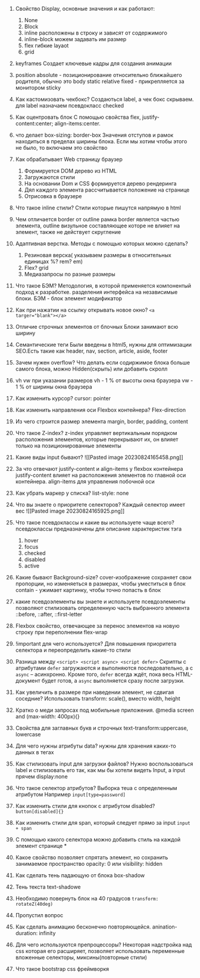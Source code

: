 1. Свойство Display, основные значения и как работают:
	1. None
	2. Block
	3. inline расположены в строку и зависят от содержимого
	4. inline-block можем задавать им размер
	5. flex гибкие layaot
	6. grid
2. keyframes
	Создает ключевые кадры для создания анимации
	
3. position
	absolute - позиционирование относительно ближайшего родителя, обычно это body
	static
	relative
	fixed - прикрепляется за монитором
	sticky
4. Как кастомизовать чекбокс?
	Создаються label, а чек бокс скрываем. для label назначаем псевдокласс checked
5. Как оцентровать блок
	С помощью свойства flex, justify-content:center; align-items:center.
6. что делает box-sizing: border-box
	Значения отступов и рамок находиться в пределах ширины блока. Если мы хотим чтобы этого не было, то включаем это свойство
7. Как обрабатывает Web страницу браузер
	1. Формируется DOM дерево из HTML
	2. Загружаются стили
	3. На основании Dom и CSS формируется дерево рендеринга
	4. Дял каждого элемента рассчитывается положение на странице
	5. Отрисовка в браузере
8. Что такое inline стили?
	Стили которые пишутся напрямую в html
9. Чем отличается border от outline
	рамка border является частью элемента, outline визульное составляющее которе не влияет на элемент, также не действует скругление
10. Адаптивная верстка. Методы с помощью которых можно сделать?
	1. Резиновая верска( указываем размеры в относительных единицах %? rem? em)
	2. Flex? grid
	3. Медиазапросы по разные размеры
11. Что такое БЭМ?
		Методология, в которой применяется компонентый подход к разработке. разделения интерфейса  на независимые блоки. БЭМ - блок элемент модификатор
12. Как при нажатии на ссылку открывать новое окно?
	`<a targer="blank"></a>`
13. Отличие строчных элементов от блочных
	Блоки занимают всю ширину
14. Семантические теги
	Были введены в html5, нужны для оптимизации SEO.Есть такие как header, nav, section, article, aside, footer
15. Зачем нужен overflow?
	Что делать если содиржимое блока больше самого блока, можно Hidden(скрыть) или добавить скролл
16. vh vw при указании размеров
	vh - 1 % от высоты окна браузера
	vw - 1 % от ширины окна браузера
17. Как изменить курсор?
	cursor: pointer
18. Как изменить направления оси Flexbox контейнера?
	Flex-direction
19. Из чего строится размер элемента
	margin, border, padding, content
20. Что такое Z-index?
	z-index управляет вертикальным порядком расположения элементов, которые перекрывают их, он влияет только на позиционированные элементы
21. Какие виды input бывают?
	![[Pasted image 20230824165458.png]]

22. За что отвечают justify-content и align-items у flexbox контейнера
	justify-content влияет на расположения элементов по главной оси контейнера.
	align-items для управления побочной оси
23. Как убрать маркер у списка?
	list-style: none
24. Что вы знаете о приоритете селекторов?
	Каждый селектор имеет вес
	![[Pasted image 20230824165925.png]]
25. Что такое псевдоклассы и какие вы используете чаще всего?
	псевдоклассы предназначены для описание характеристик тэга
	1. hover
	2. focus
	3. checked
	4. disabled
	5. active
26. Какие бывают Background-size?
	cover-изображение сохраняет свои пропорции, но изменяеться в размерах, чтобы уместиться в блок
	contain - ужимает картинку, чтобы точно попасть в блок
27. какие псевдоэлементы вы знаете и используете
	псевдоэлементы позволяют стилизовать определенную часть выбранного элемента
	::before, ::after, ::first-letter
28. Flexbox свойство, отвечающее за перенос элементов на новую строку при переполнении
	flex-wrap
29. !important для чего используется?
	Для повышения приоритета  селектора и переопределить какие-то стили
30.  Разница между `<script> <script async> <script defer>`
	 Скрипты с атрибутами `defer` загружаются и выполняются последовательно, а с `async` – асинхронно. Кроме того, `defer` всегда ждёт, пока весь HTML-документ будет готов, а `async` выполняется сразу после загрузки.
31. Как увеличить в размере при наведении элемент, не сдвигая соседние?
	Использовать transform: scale(), вместо width, height
32. Кратко о меди запросах под мобильные приложения.
	@media screen and (max-width: 400px){}
33. Свойства для заглавных букв и строчных
	text-transform:uppercase, lowercase
32. Для чего нужны атрибуты data?
	нужны для хранения каких-то данных в тегах
32. Как стилизовать input для загрузки файлов?
	Нужно воспользоваться label и стилизовать его так, как мы бы хотели видеть Input, а input прячем display:none
33. Что такое селектор атрибутов?
	Выборка теuа с определенным атрибутом Например `input[type=password]` 
34. Как изменить стили для кнопок с атрибутом disabled?
	`button[disabled]{}`
35. Как изменить стили для span, который следует прямо за input
	`input + span `
36. С помощью какого селектора можно добавить стиль на каждой элемент странице
	*
37. Какое свойство позволяет спрятать элемент, но сохранить занимаемое пространство
	opacity: 0 или visibility: hidden
38. Как сделать тень падающую от блока
	box-shadow
39. Тень текста
	text-shadowe
40. Необходимо повернуть блок на 40 градусов
 `transform: rotateZ(40deg)`
 41. Пропустил вопрос
 42. Как сделать анимацию бесконечно повторяющейся.
	 anination-duration: infinity
43. Для чего используются препроцессоры?
	Некоторая надстройка над css которая его расширяет, позволяет использовать переменные вложенные селекторы, миксины(повторные стили)
44. Что такое bootstrap
	css фреймворкя 